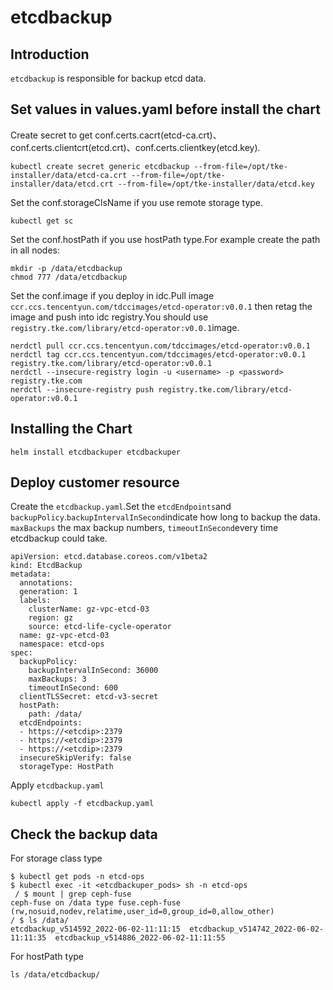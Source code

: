 # etcdbackup

## Introduction

`etcdbackup` is responsible for backup etcd data.

## Set values in values.yaml before install the chart
Create secret to get conf.certs.cacrt(etcd-ca.crt)、conf.certs.clientcrt(etcd.crt)、conf.certs.clientkey(etcd.key).
```console
kubectl create secret generic etcdbackup --from-file=/opt/tke-installer/data/etcd-ca.crt --from-file=/opt/tke-installer/data/etcd.crt --from-file=/opt/tke-installer/data/etcd.key
```
Set the conf.storageClsName if you use remote storage type.
```console
kubectl get sc
```
Set the conf.hostPath if you use hostPath type.For example create the path in all nodes:
```console
mkdir -p /data/etcdbackup
chmod 777 /data/etcdbackup
```
Set the conf.image if you deploy in idc.Pull image `ccr.ccs.tencentyun.com/tdccimages/etcd-operator:v0.0.1` then retag the image and push into idc registry.You should use `registry.tke.com/library/etcd-operator:v0.0.1`image.
```console
nerdctl pull ccr.ccs.tencentyun.com/tdccimages/etcd-operator:v0.0.1
nerdctl tag ccr.ccs.tencentyun.com/tdccimages/etcd-operator:v0.0.1 registry.tke.com/library/etcd-operator:v0.0.1
nerdctl --insecure-registry login -u <username> -p <password> registry.tke.com
nerdctl --insecure-registry push registry.tke.com/library/etcd-operator:v0.0.1
```

## Installing the Chart

```console
helm install etcdbackuper etcdbackuper
```
## Deploy customer resource
Create the `etcdbackup.yaml`.Set the `etcdEndpoints`and `backupPolicy`.`backupIntervalInSecond`indicate how long to backup the data.
`maxBackups` the max backup numbers, `timeoutInSecond`every time etcdbackup could take.
```
apiVersion: etcd.database.coreos.com/v1beta2
kind: EtcdBackup
metadata:
  annotations:
  generation: 1
  labels:
    clusterName: gz-vpc-etcd-03
    region: gz
    source: etcd-life-cycle-operator
  name: gz-vpc-etcd-03
  namespace: etcd-ops
spec:
  backupPolicy:
    backupIntervalInSecond: 36000
    maxBackups: 3
    timeoutInSecond: 600
  clientTLSSecret: etcd-v3-secret
  hostPath:
    path: /data/
  etcdEndpoints:
  - https://<etcdip>:2379
  - https://<etcdip>:2379
  - https://<etcdip>:2379
  insecureSkipVerify: false
  storageType: HostPath
```
Apply `etcdbackup.yaml`
```
kubectl apply -f etcdbackup.yaml
```
## Check the backup data
For storage class type
```
$ kubectl get pods -n etcd-ops
$ kubectl exec -it <etcdbackuper_pods> sh -n etcd-ops
 / $ mount | grep ceph-fuse
ceph-fuse on /data type fuse.ceph-fuse (rw,nosuid,nodev,relatime,user_id=0,group_id=0,allow_other)
/ $ ls /data/
etcdbackup_v514592_2022-06-02-11:11:15  etcdbackup_v514742_2022-06-02-11:11:35  etcdbackup_v514886_2022-06-02-11:11:55

```
For hostPath type
```
ls /data/etcdbackup/
```


